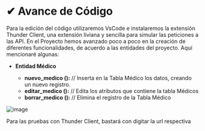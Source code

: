 # ✔ Avance de Código

Para la edición del código utilizaremos VsCode e instalaremos la extensión Thunder Client, una extensión liviana y sencilla para simular las peticiones a las API. En el Proyecto hemos avanzado poco a poco en la creación de diferentes funcionalidades, de acuerdo a las entidades del proyecto. Aquí mencionaré algunas:

- **Entidad Médico**
 
  - **nuevo_medico ():** // Inserta en la Tabla Médico los datos, creando un nuevo registro.
  - **editar_medico ():** // Edita los atributos que contiene la tabla Médicos 
  - **borrar_medico ():** // Elimina el registro de la Tabla Médico

![image](https://user-images.githubusercontent.com/116747654/203653406-1b4f69ae-c177-415f-85d9-2e971f908079.png)


Para las pruebas con Thunder Client, bastará con digitar la url respectiva





